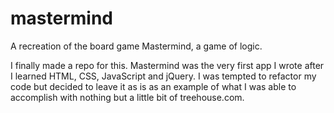 # mastermind
A recreation of the board game Mastermind, a game of logic.

I finally made a repo for this. Mastermind was the very first app I wrote after I learned HTML, CSS,
JavaScript and jQuery. I was tempted to refactor my code but decided to leave it as is as an example 
of what I was able to accomplish with nothing but a little bit of treehouse.com.
